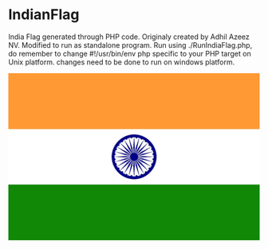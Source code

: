 # IndianFlag

India Flag generated through PHP code. Originaly created by Adhil Azeez NV. Modified to run as standalone program.
Run using ./RunIndiaFlag.php, do remember to change #!/usr/bin/env php specific to your PHP target on Unix platform. changes need to be done to run on windows platform.

![alt text](https://github.com/ArcTopLabs/IndianFlag/blob/master/IndiaFlag.jpg)
